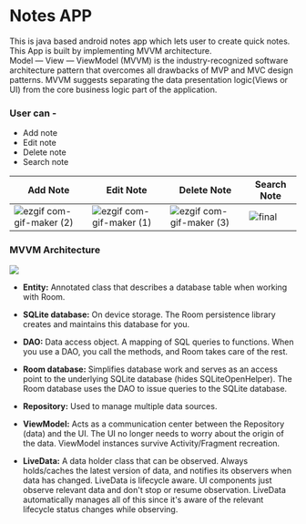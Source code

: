
# Notes APP
This is java based android notes app which lets user to create quick notes. This App is built by implementing MVVM architecture. <br>
Model — View — ViewModel (MVVM) is the industry-recognized software architecture pattern that overcomes all drawbacks of MVP and MVC design patterns. MVVM suggests separating the data presentation logic(Views or UI) from the core business logic part of the application. <br>

### User can -

  * Add note
  * Edit note
  * Delete note
  * Search note
 
 Add Note | Edit Note | Delete Note | Search Note
------------ | ------------- | ------------- | -------------
![ezgif com-gif-maker (2)](https://user-images.githubusercontent.com/79650580/142613895-d834e20d-75c7-4020-9a3f-5a356098827e.gif) | ![ezgif com-gif-maker (1)](https://user-images.githubusercontent.com/79650580/142613503-0a824ade-913d-4c39-acc5-52862417b8ff.gif) | ![ezgif com-gif-maker (3)](https://user-images.githubusercontent.com/79650580/142614368-5fdc7880-c7b8-42cb-9f8e-41f32a3fab99.gif) | ![final](https://user-images.githubusercontent.com/79650580/146646653-b48bd451-cb66-4996-9c28-28fa95c00f92.gif)

### MVVM Architecture

<img  src="https://miro.medium.com/max/875/1*itYWsxQTfq7xTuvIMrVhYg.png"/>

 * **Entity:** Annotated class that describes a database table when working with Room.

 * **SQLite database:** On device storage. The Room persistence library creates and maintains this database for you.

 * **DAO:** Data access object. A mapping of SQL queries to functions. When you use a DAO, you call the methods, and Room takes care of the rest.

 * **Room database:** Simplifies database work and serves as an access point to the underlying SQLite database (hides SQLiteOpenHelper). The Room database uses the DAO to issue queries to the SQLite database.

 * **Repository:** Used to manage multiple data sources.

 * **ViewModel:** Acts as a communication center between the Repository (data) and the UI. The UI no longer needs to worry about the origin of the data. ViewModel instances survive Activity/Fragment recreation.

 * **LiveData:** A data holder class that can be observed. Always holds/caches the latest version of data, and notifies its observers when data has changed. LiveData is lifecycle aware. UI components just observe relevant data and don't stop or resume observation. LiveData automatically manages all of this since it's aware of the relevant lifecycle status changes while observing.
 
